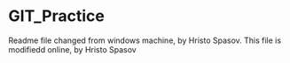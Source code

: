 # GIT_Practice

Readme file changed from windows machine, by Hristo Spasov.
This file is modifiedd online, by Hristo Spasov
